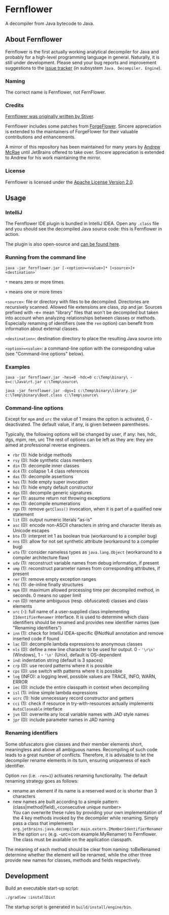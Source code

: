 # Fernflower

A decompiler from Java bytecode to Java.

## About Fernflower

Fernflower is the first actually working analytical decompiler for Java
and probably for a high-level programming language in general.
Naturally, it is still under development.
Please send your bug reports and improvement suggestions to the [issue tracker] (in subsystem `Java. Decompiler. Engine`).

### Naming

The correct name is Fernflower, not FernFlower.

### Credits

[Fernflower was originally written by Stiver](https://blog.jetbrains.com/idea/2024/11/in-memory-of-stiver).

Fernflower includes some patches from [ForgeFlower](https://github.com/MinecraftForge/ForgeFlower).
Sincere appreciation is extended to the maintainers of ForgeFlower for their valuable contributions and enhancements.

A mirror of this repository has been maintained for many years by [Andrew McRae](https://github.com/fesh0r)
until JetBrains offered to take over.
Sincere appreciation is extended to Andrew for his work maintaining the mirror.

### License

Fernflower is licensed under the [Apache License Version 2.0](http://www.apache.org/licenses/LICENSE-2.0).

## Usage

### IntelliJ

The Fernflower IDE plugin is bundled in IntelliJ IDEA.
Open any `.class` file and you should see the decompiled Java source code: this is Fernflower in action.

The plugin is also open-source and [can be found here](https://github.com/JetBrains/intellij-community/tree/master/plugins/java-decompiler/plugin). 

### Running from the command line

```console
java -jar fernflower.jar [-<option>=<value>]* [<source>]+ <destination>`
```

`*` means zero or more times

`+` means one or more times

`<source>`: file or directory with files to be decompiled.
Directories are recursively scanned.
Allowed file extensions are class, zip and jar.
Sources prefixed with -e= mean "library" files that won't be decompiled but taken into account when analyzing
relationships between classes or methods.
Especially renaming of identifiers (see the `ren` option) can benefit from information about external classes.

`<destination>`: destination directory to place the resulting Java source into

`<option>=<value>`: a command-line option with the corresponding value (see "Command-line options" below).

### Examples

```console
java -jar fernflower.jar -hes=0 -hdc=0 c:\Temp\binary\ -e=c:\Java\rt.jar c:\Temp\source\
```

```console
java -jar fernflower.jar -dgs=1 c:\Temp\binary\library.jar c:\Temp\binary\Boot.class c:\Temp\source\
```

### Command-line options

Except for `mpm` and `urc` the value of 1 means the option is activated, 0 - deactivated.
The default value, if any, is given between parentheses.

Typically, the following options will be changed by user, if any: hes, hdc, dgs, mpm, ren, urc
The rest of options can be left as they are: they are aimed at professional reverse engineers.

- `rbr` (1): hide bridge methods
- `rsy` (0): hide synthetic class members
- `din` (1): decompile inner classes
- `dc4` (1): collapse 1.4 class references
- `das` (1): decompile assertions
- `hes` (1): hide empty super invocation
- `hdc` (1): hide empty default constructor
- `dgs` (0): decompile generic signatures
- `ner` (1): assume return not throwing exceptions
- `den` (1): decompile enumerations
- `rgn` (1): remove `getClass()` invocation, when it is part of a qualified new statement
- `lit` (0): output numeric literals "as-is"
- `asc` (0): encode non-ASCII characters in string and character literals as Unicode escapes
- `bto` (1): interpret int 1 as boolean true (workaround to a compiler bug)
- `nns` (0): allow for not set synthetic attribute (workaround to a compiler bug)
- `uto` (1): consider nameless types as `java.lang.Object` (workaround to a compiler architecture flaw)
- `udv` (1): reconstruct variable names from debug information, if present
- `ump` (1): reconstruct parameter names from corresponding attributes, if present
- `rer` (1): remove empty exception ranges
- `fdi` (1): de-inline finally structures
- `mpm` (0): maximum allowed processing time per decompiled method, in seconds. 0 means no upper limit
- `ren` (0): rename ambiguous (resp. obfuscated) classes and class elements
- `urc` (-): full name of a user-supplied class implementing `IIdentifierRenamer` interface. It is used to determine which class identifiers should be renamed and provides new identifier names (see "Renaming identifiers")
- `inn` (1): check for IntelliJ IDEA-specific @NotNull annotation and remove inserted code if found
- `lac` (0): decompile lambda expressions to anonymous classes
- `nls` (0): define a new line character to be used for output. 0 - `'\r\n'` (Windows), 1 - `'\n'` (Unix), default is OS-dependent
- `ind`: indentation string (default is 3 spaces)
- `crp` (0): use record patterns where it is possible
- `cps` (0): use switch with patterns where it is possible
- `log` (INFO): a logging level, possible values are TRACE, INFO, WARN, ERROR
- `iec` (0): include the entire classpath in context when decompiling
- `isl` (1): inline simple lambda expressions
- `ucrc` (1): hide unnecessary record constructor and getters
- `cci` (1): check if resource in try-with-resources actually implements `AutoCloseable` interface
- `jvn` (0): overwrite any local variable names with JAD style names
- `jpr` (0): include parameter names in JAD naming

### Renaming identifiers

Some obfuscators give classes and their member elements short, meaningless and above all ambiguous names. Recompiling of such
code leads to a great number of conflicts. Therefore, it is advisable to let the decompiler rename elements in its turn,
ensuring uniqueness of each identifier.

Option `ren` (i.e. `-ren=1`) activates renaming functionality. The default renaming strategy goes as follows:

- rename an element if its name is a reserved word or is shorter than 3 characters
- new names are built according to a simple pattern: (class|method|field)_\<consecutive unique number>  
  You can overwrite these rules by providing your own implementation of the 4 key methods invoked by the decompiler while renaming. Simply
  pass a class that implements `org.jetbrains.java.decompiler.main.extern.IMemberIdentifierRenamer` in the option `urc`
  (e.g. -urc=com.example.MyRenamer) to Fernflower. The class must be available on the application classpath.

The meaning of each method should be clear from naming: toBeRenamed determine whether the element will be renamed, while the other three
provide new names for classes, methods and fields respectively.

## Development

Build an executable start-up script:

```console
./gradlew :installDist
```

The startup script is generated in `build/install/engine/bin`.

[issue tracker]: https://youtrack.jetbrains.com/newIssue?project=IDEA&clearDraft=true&c=Subsystem%20Java.%20Decompiler.%20Engine
